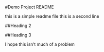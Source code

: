#Demo Project README

this is a simple readme file
this is a second line

##Heading 2

##Heading 3

I hope this isn't much of a problem